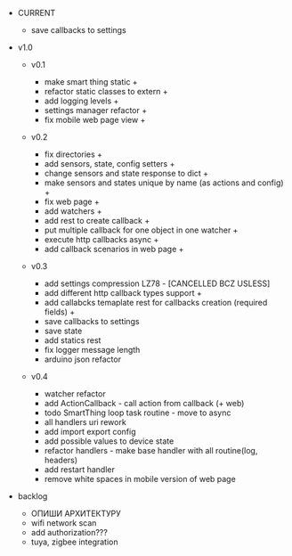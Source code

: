 - CURRENT
    - save callbacks to settings

- v1.0
    - v0.1
        - make smart thing static +
        - refactor static classes to extern +
        - add logging levels +
        - settings manager refactor +
        - fix mobile web page view +

    - v0.2
        - fix directories +
        - add sensors, state, config setters +
        - change sensors and state response to dict +
        - make sensors and states unique by name (as actions and config) +
        - fix web page + 
        - add watchers +
        - add rest to create callback +
        - put multiple callback for one object in one watcher +
        - execute http callbacks async +
        - add callback scenarios in web page +
        
    - v0.3
        - add settings compression LZ78 - [CANCELLED BCZ USLESS]
        - add different http callback types support +
        - add callabcks temaplate rest for callbacks creation (required fields) +
        - save callbacks to settings
        - save state
        - add statics rest
        - fix logger message length
        - arduino json refactor

    - v0.4
        - watcher refactor
        - add ActionCallback - call action from callback (+ web)
        - todo SmartThing loop task routine - move to async
        - all handlers uri rework
        - add import export config
        - add possible values to device state
        - refactor handlers - make base handler with all routine(log, headers)
        - add restart handler
        - remove white spaces in mobile version of web page

- backlog
    - ОПИШИ АРХИТЕКТУРУ
    - wifi network scan
    - add authorization???
    - tuya, zigbee integration
